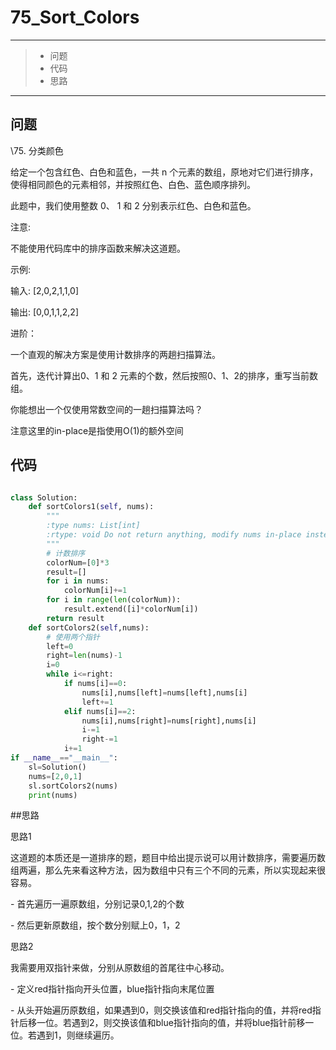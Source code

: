 # 75_Sort_Colors

---

> * 问题
> * 代码
> * 思路

---

## 问题

\75. 分类颜色

给定一个包含红色、白色和蓝色，一共 n 个元素的数组，原地对它们进行排序，使得相同颜色的元素相邻，并按照红色、白色、蓝色顺序排列。

此题中，我们使用整数 0、 1 和 2 分别表示红色、白色和蓝色。

注意:

不能使用代码库中的排序函数来解决这道题。

示例:

输入: [2,0,2,1,1,0]

输出: [0,0,1,1,2,2]

进阶：

一个直观的解决方案是使用计数排序的两趟扫描算法。

首先，迭代计算出0、1 和 2 元素的个数，然后按照0、1、2的排序，重写当前数组。

你能想出一个仅使用常数空间的一趟扫描算法吗？

注意这里的in-place是指使用O(1)的额外空间

## 代码

```python

class Solution:
    def sortColors1(self, nums):
        """
        :type nums: List[int]
        :rtype: void Do not return anything, modify nums in-place instead.
        """
        # 计数排序
        colorNum=[0]*3
        result=[]
        for i in nums:
            colorNum[i]+=1
        for i in range(len(colorNum)):
            result.extend([i]*colorNum[i])
        return result
    def sortColors2(self,nums):
        # 使用两个指针
        left=0
        right=len(nums)-1
        i=0
        while i<=right:
            if nums[i]==0:
                nums[i],nums[left]=nums[left],nums[i]
                left+=1
            elif nums[i]==2:
                nums[i],nums[right]=nums[right],nums[i]
                i-=1
                right-=1
            i+=1
if __name__=="__main__":
    sl=Solution()
    nums=[2,0,1]
    sl.sortColors2(nums)
    print(nums)
```



##思路

思路1

这道题的本质还是一道排序的题，题目中给出提示说可以用计数排序，需要遍历数组两遍，那么先来看这种方法，因为数组中只有三个不同的元素，所以实现起来很容易。

 

\- 首先遍历一遍原数组，分别记录0,1,2的个数

\- 然后更新原数组，按个数分别赋上0，1，2

 

思路2

我需要用双指针来做，分别从原数组的首尾往中心移动。

 

\- 定义red指针指向开头位置，blue指针指向末尾位置

 

\- 从头开始遍历原数组，如果遇到0，则交换该值和red指针指向的值，并将red指针后移一位。若遇到2，则交换该值和blue指针指向的值，并将blue指针前移一位。若遇到1，则继续遍历。